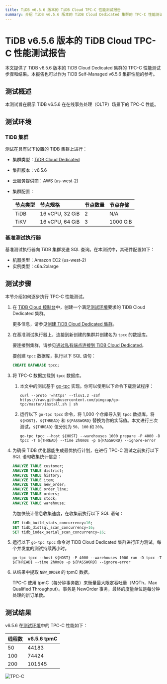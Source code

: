 ```yaml
---
title: TiDB v6.5.6 版本的 TiDB Cloud TPC-C 性能测试报告
summary: 介绍 TiDB v6.5.6 版本的 TiDB Cloud Dedicated 集群的 TPC-C 性能测试结果。
---
```


# TiDB v6.5.6 版本的 TiDB Cloud TPC-C 性能测试报告

本文提供了 TiDB v6.5.6 版本的 TiDB Cloud Dedicated 集群的 TPC-C 性能测试步骤和结果。本报告也可以作为 TiDB Self-Managed v6.5.6 集群性能的参考。

## 测试概述

本测试旨在展示 TiDB v6.5.6 在在线事务处理（OLTP）场景下的 TPC-C 性能。

## 测试环境

### TiDB 集群

测试在具有以下设置的 TiDB 集群上进行：

- 集群类型：[TiDB Cloud Dedicated](/tidb-cloud/select-cluster-tier.md#tidb-cloud-dedicated)
- 集群版本：v6.5.6
- 云服务提供商：AWS (us-west-2)
- 集群配置：

   | 节点类型 | 节点规格       | 节点数量 | 节点存储 |
   | :-------- | :-------------- | :------------ | :----------- |
   | TiDB      | 16 vCPU, 32 GiB | 2             | N/A          |
   | TiKV      | 16 vCPU, 64 GiB | 3             | 1000 GiB     |

### 基准测试执行器

基准测试执行器向 TiDB 集群发送 SQL 查询。在本测试中，其硬件配置如下：

- 机器类型：Amazon EC2 (us-west-2)
- 实例类型：c6a.2xlarge

## 测试步骤

本节介绍如何逐步执行 TPC-C 性能测试。

1. 在 [TiDB Cloud 控制台](https://tidbcloud.com/)中，创建一个满足[测试环境](#tidb-集群)要求的 TiDB Cloud Dedicated 集群。

   更多信息，请参见[创建 TiDB Cloud Dedicated 集群](/tidb-cloud/create-tidb-cluster.md)。

2. 在基准测试执行器上，连接到新创建的集群并创建名为 `tpcc` 的数据库。

   要连接到集群，请参见[通过私有端点连接到 TiDB Cloud Dedicated](/tidb-cloud/set-up-private-endpoint-connections.md)。

   要创建 `tpcc` 数据库，执行以下 SQL 语句：

   ```sql
   CREATE DATABASE tpcc;
   ```

3. 将 TPC-C 数据加载到 `tpcc` 数据库。

   1. 本文中的测试基于 [go-tpc](https://github.com/pingcap/go-tpc) 实现。你可以使用以下命令下载测试程序：

      ```shell
      curl --proto '=https' --tlsv1.2 -sSf https://raw.githubusercontent.com/pingcap/go-tpc/master/install.sh | sh
      ```

   2. 运行以下 `go-tpc tpcc` 命令，将 1,000 个仓库导入到 `tpcc` 数据库。将 `${HOST}`、`${THREAD}` 和 `${PASSWORD}` 替换为你的实际值。本文进行三次测试，`${THREAD}` 值分别为 `50`、`100` 和 `200`。

      ```shell
      go-tpc tpcc --host ${HOST} --warehouses 1000 prepare -P 4000 -D tpcc -T ${THREAD} --time 2h0m0s -p ${PASSWORD} --ignore-error
      ```

4. 为确保 TiDB 优化器能生成最优执行计划，在进行 TPC-C 测试之前执行以下 SQL 语句收集统计信息：

   ```sql
   ANALYZE TABLE customer;
   ANALYZE TABLE district;
   ANALYZE TABLE history;
   ANALYZE TABLE item;
   ANALYZE TABLE new_order;
   ANALYZE TABLE order_line;
   ANALYZE TABLE orders;
   ANALYZE TABLE stock;
   ANALYZE TABLE warehouse;
   ```

   为加快统计信息收集速度，在收集前执行以下 SQL 语句：

   ```sql
   SET tidb_build_stats_concurrency=16;
   SET tidb_distsql_scan_concurrency=16;
   SET tidb_index_serial_scan_concurrency=16;
   ```

5. 运行以下 `go-tpc tpcc` 命令对 TiDB Cloud Dedicated 集群进行压力测试。每个并发度的测试持续两小时。

   ```shell
   go-tpc tpcc --host ${HOST} -P 4000 --warehouses 1000 run -D tpcc -T ${THREAD} --time 2h0m0s -p ${PASSWORD} --ignore-error
   ```

6. 从结果中提取 `NEW_ORDER` 的 tpmC 数据。

   TPC-C 使用 tpmC（每分钟事务数）来衡量最大限定吞吐量（MQTh，Max Qualified Throughput）。事务是 NewOrder 事务，最终的度量单位是每分钟处理的新订单数。

## 测试结果

v6.5.6 在[测试环境](#测试环境)中的 TPC-C 性能如下：

| 线程数 | v6.5.6 tpmC |
| :------ | :---------- |
| 50      | 44183       |
| 100     | 74424       |
| 200     | 101545      |

![TPC-C](/media/tidb-cloud/v6.5.6-tpmC.png)

